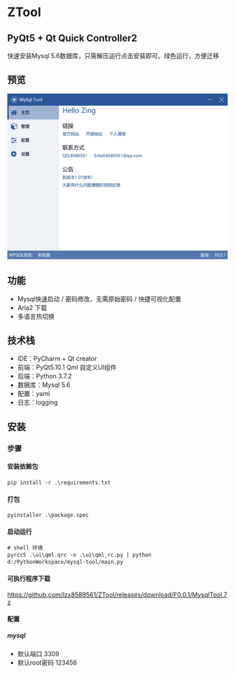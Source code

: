 # ZTool
PyQt5 + Qt Quick Controller2
--------
快速安装Mysql 5.6数据库，只需解压运行点击安装即可。绿色运行，方便迁移

## 预览
![预览图](preview/demo.gif)
## 功能
- Mysql快速启动 / 密码修改，无需原始密码 / 快捷可视化配置
- Aria2 下载
- 多语言热切换
## 技术栈
- IDE：PyCharm + Qt creator
- 前端：PyQt5.10.1 Qml 自定义UI组件
- 后端：Python 3.7.2
- 数据库：Mysql 5.6
- 配置：yaml
- 日志：logging
## 安装
### 步骤
#### 安装依赖包
```
pip install -r .\requirements.txt
```
#### 打包
````
pyinstaller .\package.spec
````
#### 启动运行
````
# shell 环境
pyrcc5 .\ui\qml.qrc -o .\ui\qml_rc.py | python d:/PythonWorkspace/mysql-tool/main.py
````

#### 可执行程序下载
https://github.com/lzx8589561/ZTool/releases/download/F0.0.1/MysqlTool.7z

#### 配置
##### mysql
- 默认端口 3309
- 默认root密码 123456
